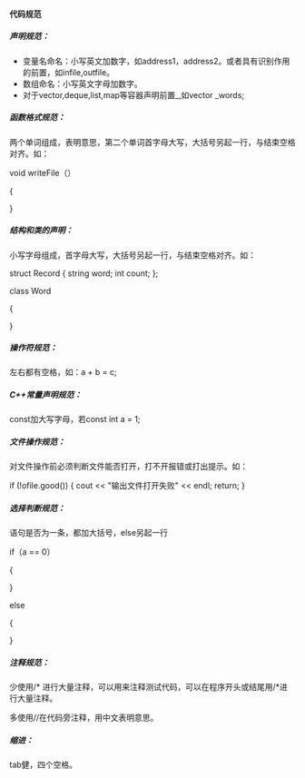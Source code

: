 #### 代码规范

##### 声明规范：

- 变量名命名：小写英文加数字，如address1，address2。或者具有识别作用的前置，如infile,outfile。
- 数组命名：小写英文字母加数字。
- 对于vector,deque,list,map等容器声明前置_,如vector<Record> _words;

##### 函数格式规范：

两个单词组成，表明意思，第二个单词首字母大写，大括号另起一行，与结束空格对齐。如：

void writeFile（）

{

}

##### 结构和类的声明：

小写字母组成，首字母大写，大括号另起一行，与结束空格对齐。如：

struct Record 
{
    string word;
    int count;
};

class Word

{

}

##### 操作符规范：

左右都有空格，如：a + b = c;

##### C++常量声明规范：

const加大写字母，若const int a = 1;

##### 文件操作规范：

对文件操作前必须判断文件能否打开，打不开报错或打出提示。如：

if (!ofile.good())
    {
        cout << "输出文件打开失败" << endl;
        return;
    }

##### 选择判断规范：

语句是否为一条，都加大括号，else另起一行

if（a == 0）

{

}

else

{

}

##### 注释规范：

少使用/* 进行大量注释，可以用来注释测试代码，可以在程序开头或结尾用/*进行大量注释。

多使用//在代码旁注释，用中文表明意思。

##### 缩进：

tab健，四个空格。